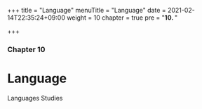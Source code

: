 +++
title = "Language"
menuTitle = "Language"
date = 2021-02-14T22:35:24+09:00
weight = 10
chapter = true
pre = "<b>10. </b>"


+++

### Chapter 10

# Language

Languages Studies

